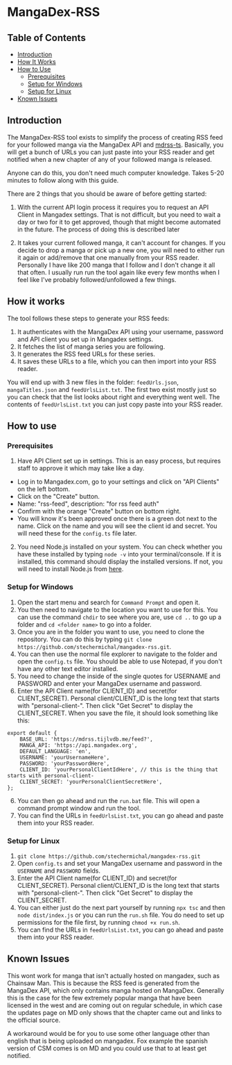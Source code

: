 # MangaDex-RSS

## Table of Contents

- [Introduction](#introduction)
- [How It Works](#how-it-works)
- [How to Use](#how-to-use)
  - [Prerequisites](#prerequisites)
  - [Setup for Windows](#setup-for-windows)
  - [Setup for Linux](#setup-for-linux)
- [Known Issues](#known-issues)

## Introduction

The MangaDex-RSS tool exists to simplify the process of creating RSS feed for your followed manga via the MangaDex API and [mdrss-ts](https://github.com/kindlyfire/mdrss-ts).
Basically, you will get a bunch of URLs you can just paste into your RSS reader and get notified when a new chapter of any of your followed manga is released.

Anyone can do this, you don't need much computer knowledge. Takes 5-20 minutes to follow along with this guide.

There are 2 things that you should be aware of before getting started:
1. With the current API login process it requires you to request an API Client in Mangadex settings. That is not difficult, but you need to wait a day or two for it to get approved, though that might become automated in the future.
The process of doing this is described later

2. It takes your current followed manga, it can't account for changes. If you decide to drop a manga or pick up a new one, you will need to either run it again or add/remove that one manually from your RSS reader.
Personally I have like 200 manga that I follow and I don't change it all that often. I usually run run the tool again like every few months when I feel like I've probably followed/unfollowed a few things.

## How it works

The tool follows these steps to generate your RSS feeds:

1. It authenticates with the MangaDex API using your username, password and API client you set up in Mangadex settings.
2. It fetches the list of manga series you are following.
3. It generates the RSS feed URLs for these series.
4. It saves these URLs to a file, which you can then import into your RSS reader.

You will end up with 3 new files in the folder: `feedUrls.json`, `mangaTitles.json` and `feedUrlsList.txt`. The first two exist mostly just so you can check that the list looks about right and everything went well. The contents of `feedUrlsList.txt` you can just copy paste into your RSS reader.

## How to use

### Prerequisites

1. Have API Client set up in settings. This is an easy process, but requires staff to approve it which may take like a day.
- Log in to Mangadex.com, go to your settings and click on "API Clients" on the left bottom.
- Click on the "Create" button.
- Name: "rss-feed", description: "for rss feed auth"
- Confirm with the orange "Create" button on bottom right.
- You will know it's been approved once there is a green dot next to the name. Click on the name and you will see the client id and secret. You will need these for the `config.ts` file later.


2. You need Node.js installed on your system. You can check whether you have these installed by typing `node -v` into your terminal/console. If it is installed, this command should display the installed versions. If not, you will need to install Node.js from [here]().

### Setup for Windows
1. Open the start menu and search for `Command Prompt` and open it.
2. You then need to navigate to the location you want to use for this. You can use the command `chdir` to see where you are, use `cd ..` to go up a folder and `cd <folder name>` to go into a folder.
3. Once you are in the folder you want to use, you need to clone the repository. You can do this by typing `git clone https://github.com/stechermichal/mangadex-rss.git`.
4. You can then use the normal file explorer to navigate to the folder and open the `config.ts` file. You should be able to use Notepad, if you don't have any other text editor installed.
5. You need to change the inside of the single quotes for USERNAME and PASSWORD and enter your MangaDex username and password.
6. Enter the API Client name(for CLIENT_ID) and secret(for CLIENT_SECRET). Personal client/CLIENT_ID is the long text that starts with "personal-client-". Then click "Get Secret" to display the CLIENT_SECRET. When you save the file, it should look something like this:
```
export default {
    BASE_URL: 'https://mdrss.tijlvdb.me/feed?',
    MANGA_API: 'https://api.mangadex.org',
    DEFAULT_LANGUAGE: 'en',
    USERNAME: 'yourUsernameHere',
    PASSWORD: 'yourPasswordHere',
    CLIENT_ID: 'yourPersonalClientIdHere', // this is the thing that starts with personal-client-
    CLIENT_SECRET: 'yourPersonalClientSecretHere',
};

```
6. You can then go ahead and run the `run.bat` file. This will open a command prompt window and run the tool.
7. You can find the URLs in `feedUrlsList.txt`, you can go ahead and paste them into your RSS reader.

### Setup for Linux

1. `git clone https://github.com/stechermichal/mangadex-rss.git`  
2. Open `config.ts` and set your MangaDex username and password in the `USERNAME` and `PASSWORD` fields.
3. Enter the API Client name(for CLIENT_ID) and secret(for CLIENT_SECRET). Personal client/CLIENT_ID is the long text that starts with "personal-client-". Then click "Get Secret" to display the CLIENT_SECRET.
4. You can either just do the next part yourself by running `npx tsc` and then `node dist/index.js` or you can run the `run.sh` file. You do need to set up permissions for the file first, by running `chmod +x run.sh`. 
5. You can find the URLs in `feedUrlsList.txt`, you can go ahead and paste them into your RSS reader.


## Known Issues

This wont work for manga that isn't actually hosted on mangadex, such as Chainsaw Man. This is because the RSS feed is generated from the MangaDex API, which only contains manga hosted on MangaDex. Generally this is the case for the few extremely popular manga that have been licensed in the west and are coming out on regular schedule, in which case the updates page on MD only shows that the chapter came out and links to the official source.

A workaround would be for you to use some other language other than english that is being uploaded on mangadex. Fox example the spanish version of CSM comes is on MD and you could use that to at least get notified.
